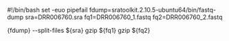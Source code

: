 #!/bin/bash
set -euo pipefail
fdump=sratoolkit.2.10.5-ubuntu64/bin/fastq-dump
sra=DRR006760.sra
fq1=DRR006760_1.fastq
fq2=DRR006760_2.fastq

{fdump} --split-files ${sra}
gzip ${fq1}
gzip ${fq2}
